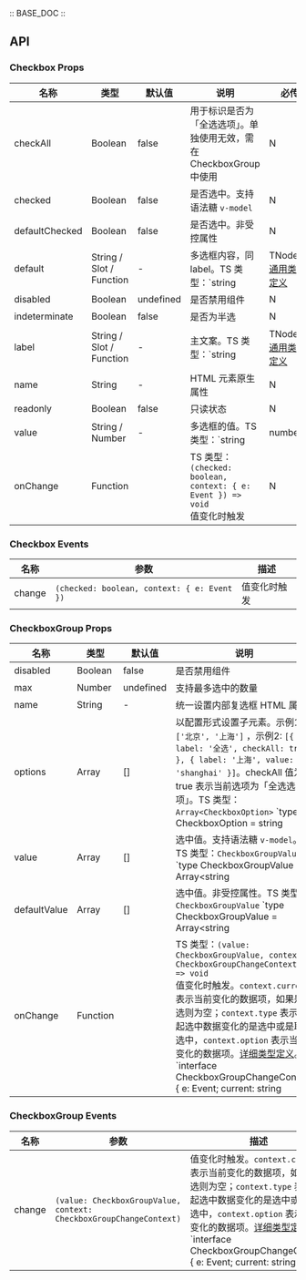 :: BASE_DOC ::

## API

### Checkbox Props

名称 | 类型 | 默认值 | 说明 | 必传
-- | -- | -- | -- | --
checkAll | Boolean | false | 用于标识是否为「全选选项」。单独使用无效，需在 CheckboxGroup 中使用 | N
checked | Boolean | false | 是否选中。支持语法糖 `v-model` | N
defaultChecked | Boolean | false | 是否选中。非受控属性 | N
default | String / Slot / Function | - | 多选框内容，同 label。TS 类型：`string | TNode`。[通用类型定义](https://github.com/Tencent/tdesign-vue/blob/develop/src/common.ts) | N
disabled | Boolean | undefined | 是否禁用组件 | N
indeterminate | Boolean | false | 是否为半选 | N
label | String / Slot / Function | - | 主文案。TS 类型：`string | TNode`。[通用类型定义](https://github.com/Tencent/tdesign-vue/blob/develop/src/common.ts) | N
name | String | - | HTML 元素原生属性 | N
readonly | Boolean | false | 只读状态 | N
value | String / Number | - | 多选框的值。TS 类型：`string | number` | N
onChange | Function |  | TS 类型：`(checked: boolean, context: { e: Event }) => void`<br/>值变化时触发 | N

### Checkbox Events

名称 | 参数 | 描述
-- | -- | --
change | `(checked: boolean, context: { e: Event })` | 值变化时触发

### CheckboxGroup Props

名称 | 类型 | 默认值 | 说明 | 必传
-- | -- | -- | -- | --
disabled | Boolean | false | 是否禁用组件 | N
max | Number | undefined | 支持最多选中的数量 | N
name | String | - | 统一设置内部复选框 HTML 属性 | N
options | Array | [] | 以配置形式设置子元素。示例1：`['北京', '上海']` ，示例2: `[{ label: '全选', checkAll: true }, { label: '上海', value: 'shanghai' }]`。checkAll 值为 true 表示当前选项为「全选选项」。TS 类型：`Array<CheckboxOption>` `type CheckboxOption = string | number | CheckboxOptionObj` `interface CheckboxOptionObj { label?: string | TNode; value?: string | number; disabled?: boolean; name?: string; checkAll?: true }`。[通用类型定义](https://github.com/Tencent/tdesign-vue/blob/develop/src/common.ts)。[详细类型定义](https://github.com/Tencent/tdesign-vue/tree/develop/src/checkbox/type.ts) | N
value | Array | [] | 选中值。支持语法糖 `v-model`。TS 类型：`CheckboxGroupValue` `type CheckboxGroupValue = Array<string | number>`。[详细类型定义](https://github.com/Tencent/tdesign-vue/tree/develop/src/checkbox/type.ts) | N
defaultValue | Array | [] | 选中值。非受控属性。TS 类型：`CheckboxGroupValue` `type CheckboxGroupValue = Array<string | number>`。[详细类型定义](https://github.com/Tencent/tdesign-vue/tree/develop/src/checkbox/type.ts) | N
onChange | Function |  | TS 类型：`(value: CheckboxGroupValue, context: CheckboxGroupChangeContext) => void`<br/>值变化时触发。`context.current` 表示当前变化的数据项，如果是全选则为空；`context.type` 表示引起选中数据变化的是选中或是取消选中，`context.option` 表示当前变化的数据项。[详细类型定义](https://github.com/Tencent/tdesign-vue/tree/develop/src/checkbox/type.ts)。<br/>`interface CheckboxGroupChangeContext { e: Event; current: string | number; option: CheckboxOption | TdCheckboxProps; type: 'check' | 'uncheck' }`<br/> | N

### CheckboxGroup Events

名称 | 参数 | 描述
-- | -- | --
change | `(value: CheckboxGroupValue, context: CheckboxGroupChangeContext)` | 值变化时触发。`context.current` 表示当前变化的数据项，如果是全选则为空；`context.type` 表示引起选中数据变化的是选中或是取消选中，`context.option` 表示当前变化的数据项。[详细类型定义](https://github.com/Tencent/tdesign-vue/tree/develop/src/checkbox/type.ts)。<br/>`interface CheckboxGroupChangeContext { e: Event; current: string | number; option: CheckboxOption | TdCheckboxProps; type: 'check' | 'uncheck' }`<br/>
